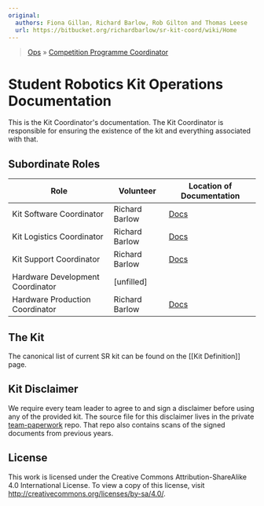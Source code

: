 ```yaml
---
original:
  authors: Fiona Gillan, Richard Barlow, Rob Gilton and Thomas Leese
  url: https://bitbucket.org/richardbarlow/sr-kit-coord/wiki/Home
---
```

> [Ops](https://bitbucket.org/srobo/ops-manual/wiki/Home) » [Competition Programme Coordinator](https://bitbucket.org/rspanton/sr-comp-programme/wiki/Home)

# Student Robotics Kit Operations Documentation

This is the Kit Coordinator's documentation. The Kit Coordinator is responsible for ensuring the existence of the kit and everything associated with that.

## Subordinate Roles

Role  |   Volunteer   |   Location of Documentation
------|---------------|----------------------------
Kit Software Coordinator | Richard Barlow | [Docs](https://bitbucket.org/richardbarlow/sr-kit-sw-coord/wiki/Home)
Kit Logistics Coordinator | Richard Barlow | [Docs](https://www.gitbook.com/read/book/srobo-legacy/student-robotics-kit-logistics)
Kit Support Coordinator | Richard Barlow | [Docs](https://bitbucket.org/richardbarlow/sr-kit-support-coord/wiki/Home)
Hardware Development Coordinator | [unfilled] |
Hardware Production Coordinator | Richard Barlow | [Docs](https://bitbucket.org/richardbarlow/sr-hw-prod-coord/wiki/Home)

## The Kit

The canonical list of current SR kit can be found on the [[Kit Definition]] page.

## Kit Disclaimer

We require every team leader to agree to and sign a disclaimer before using any of the provided kit. The source file for this disclaimer lives in the private [team-paperwork](https://bitbucket.org/srobo/team-paperwork) repo. That repo also contains scans of the signed documents from previous years.

## License
This work is licensed under the Creative Commons Attribution-ShareAlike 4.0 International License. To view a copy of this license, visit http://creativecommons.org/licenses/by-sa/4.0/.
